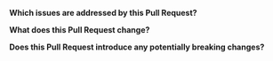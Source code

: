 <!--
Thank you for contributing to this project!

Please make sure you've read our contributing guidelines (https://github.com/BiancoRoyal/node-red-contrib-opcua-server/blob/develop/.github/CONTRIBUTING.md)

-->

**Which issues are addressed by this Pull Request?**

**What does this Pull Request change?**

**Does this Pull Request introduce any potentially breaking changes?**
<!--
If you have made any changes to the message format sent between nodes or to a node's configuration,
please include bullet points of what changed and what a current user needs to update to keep the same
behavior they have with the previous version.
-->
